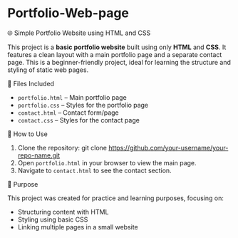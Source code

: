 # Portfolio-Web-page
 🌐 Simple Portfolio Website using HTML and CSS

This project is a **basic portfolio website** built using only **HTML** and **CSS**. It features a clean layout with a main portfolio page and a separate contact page. This is a beginner-friendly project, ideal for learning the structure and styling of static web pages.


📁 Files Included

* `portfolio.html` – Main portfolio page
* `portfolio.css` – Styles for the portfolio page
* `contact.html` – Contact form/page
* `contact.css` – Styles for the contact page


🚀 How to Use

1. Clone the repository:
  git clone https://github.com/your-username/your-repo-name.git
2. Open `portfolio.html` in your browser to view the main page.
3. Navigate to `contact.html` to see the contact section.

🎯 Purpose

This project was created for practice and learning purposes, focusing on:

* Structuring content with HTML
* Styling using basic CSS
* Linking multiple pages in a small website
